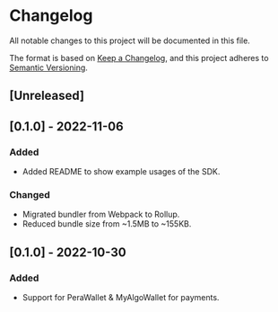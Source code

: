 # Changelog
All notable changes to this project will be documented in this file.

The format is based on [Keep a Changelog](https://keepachangelog.com/en/1.0.0/),
and this project adheres to [Semantic Versioning](https://semver.org/spec/v2.0.0.html).

## [Unreleased]

## [0.1.0] - 2022-11-06
### Added
- Added README to show example usages of the SDK.

### Changed
- Migrated bundler from Webpack to Rollup.
- Reduced bundle size from ~1.5MB to ~155KB.

## [0.1.0] - 2022-10-30
### Added
- Support for PeraWallet & MyAlgoWallet for payments.